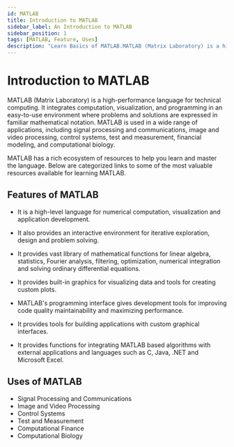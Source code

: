 ```yaml
---
id: MATLAB
title: Introduction to MATLAB
sidebar_label: An Introduction to MATLAB
sidebar_position: 1
tags: [MATLAB, Feature, Uses]
description: "Learn Basics of MATLAB.MATLAB (Matrix Laboratory) is a high-performance language for technical computing. It integrates computation, visualization, and programming in an easy-to-use environment where problems and solutions are expressed in familiar mathematical notation"
---
```

# Introduction to MATLAB
MATLAB (Matrix Laboratory) is a high-performance language for technical computing. It integrates computation, visualization, and programming in an easy-to-use environment where problems and solutions are expressed in familiar mathematical notation. MATLAB is used in a wide range of applications, including signal processing and communications, image and video processing, control systems, test and measurement, financial modeling, and computational biology.

MATLAB has a rich ecosystem of resources to help you learn and master the language. Below are categorized links to some of the most valuable resources available for learning MATLAB.

## Features of MATLAB
- It is a high-level language for numerical computation, visualization and application development.

- It also provides an interactive environment for iterative exploration, design and problem solving.

- It provides vast library of mathematical functions for linear algebra, statistics, Fourier analysis, filtering, optimization, numerical integration and solving ordinary differential equations.

- It provides built-in graphics for visualizing data and tools for creating custom plots.

- MATLAB's programming interface gives development tools for improving code quality maintainability and maximizing performance.

- It provides tools for building applications with custom graphical interfaces.

- It provides functions for integrating MATLAB based algorithms with external applications and languages such as C, Java, .NET and Microsoft Excel.

## Uses of MATLAB
- Signal Processing and Communications
- Image and Video Processing
- Control Systems
- Test and Measurement
- Computational Finance
- Computational Biology
